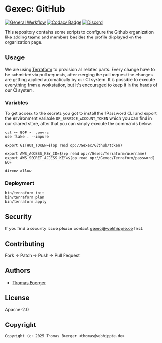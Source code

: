 # Gexec: GitHub

[![General Workflow](https://github.com/gexec/.github/actions/workflows/general.yml/badge.svg)](https://github.com/gexec/.github/actions/workflows/general.yml) [![Codacy Badge](https://app.codacy.com/project/badge/Grade/1f0977db4eba42e38b9796ae7edbb415)](https://app.codacy.com/gh/gexec/.github/dashboard?utm_source=gh&utm_medium=referral&utm_content=&utm_campaign=Badge_grade) [![Discord](https://img.shields.io/discord/1335976189025849395)](https://discord.gg/Yda8rD4ZkJ)

This repository contains some scripts to configure the Github organization like
adding teams and members besides the profile displayed on the organization page.

## Usage

We are using [Terraform][terraform] to provision all related parts. Every change
have to be submitted via pull requests, after merging the pull request the
changes are getting applied automatically by our CI system. It is possible to
execute everything from a workstation, but it's encouraged to keep it in the
hands of our CI system.

### Variables

To get access to the secrets you got to install the 1Password CLI and export the
environment variable `OP_SERVICE_ACCOUNT_TOKEN` which you can find in our shared
store, after that you can simply execute the commands below.

```console
cat << EOF >| .envrc
use flake . --impure

export GITHUB_TOKEN=$(op read op://Gexec/Github/token)

export AWS_ACCESS_KEY_ID=$(op read op://Gexec/Terraform/username)
export AWS_SECRET_ACCESS_KEY=$(op read op://Gexec/Terraform/password)
EOF

direnv allow
```

### Deployment

```console
bin/terraform init
bin/terraform plan
bin/terraform apply
```

## Security

If you find a security issue please contact
[gexec@webhippie.de](mailto:gexec@webhippie.de) first.

## Contributing

Fork -> Patch -> Push -> Pull Request

## Authors

*   [Thomas Boerger](https://github.com/tboerger)

## License

Apache-2.0

## Copyright

```console
Copyright (c) 2025 Thomas Boerger <thomas@webhippie.de>
```

[terraform]: https://www.terraform.io/
